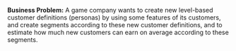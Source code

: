 **Business Problem:** A game company wants to create new level-based customer definitions (personas) by using some features of its customers, and create segments according to these new customer definitions, and to estimate how much new customers can earn on average according to these segments.
